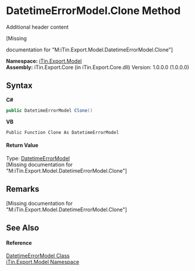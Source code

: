 # DatetimeErrorModel.Clone Method 
Additional header content 

\[Missing <summary> documentation for "M:iTin.Export.Model.DatetimeErrorModel.Clone"\]

**Namespace:**&nbsp;<a href="ef57ffcc-e95e-b212-5a46-9aa6f5a3511f">iTin.Export.Model</a><br />**Assembly:**&nbsp;iTin.Export.Core (in iTin.Export.Core.dll) Version: 1.0.0.0 (1.0.0.0)

## Syntax

**C#**<br />
``` C#
public DatetimeErrorModel Clone()
```

**VB**<br />
``` VB
Public Function Clone As DatetimeErrorModel
```


#### Return Value
Type: <a href="193d52c9-75bb-91ec-36fb-5b1500eb63fe">DatetimeErrorModel</a><br />\[Missing <returns> documentation for "M:iTin.Export.Model.DatetimeErrorModel.Clone"\]

## Remarks
\[Missing <remarks> documentation for "M:iTin.Export.Model.DatetimeErrorModel.Clone"\]

## See Also


#### Reference
<a href="193d52c9-75bb-91ec-36fb-5b1500eb63fe">DatetimeErrorModel Class</a><br /><a href="ef57ffcc-e95e-b212-5a46-9aa6f5a3511f">iTin.Export.Model Namespace</a><br />